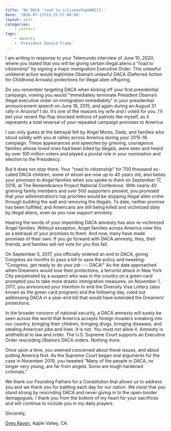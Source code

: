 ```yaml
---
title: 'No DACA ‘road to citizenship&#8217;'
date: '2020-07-13T13:25:57-08:00'
layout: post
categories:
    - Letters
tags:
    - amnesty
    - 'President Donald Trump'
---
```


I am writing in response to your Telemundo interview of June 10, 2020, where you stated that you will be giving certain illegal aliens a "road to citizenship" by signing a major immigration Executive Order. This unlawful unilateral action would legitimize Obama’s unlawful DACA (Deferred Action for Childhood Arrivals) protections for illegal alien offspring.

Do you remember targeting DACA when kicking off your first presidential campaign, vowing you would "immediately terminate President Obama’s illegal executive order on immigration immediately" in your presidential announcement speech on June 16, 2015, and again during an August 31 rally in Arizona? I do. It’s one of the reasons my wife and I voted for you. I’ll bet your recent flip-flop shocked millions of patriots like myself, as it represents a total reversal of your repeated campaign promises to America.

I can only guess at the betrayal felt by Angel Moms, Dads, and families who stood solidly with you at rallies across America during your 2015-16 campaign. These appearances and speeches by grieving, courageous families whose loved ones had been killed by illegals, were seen and heard by over 100 million voters and played a pivotal role in your nomination and election to the Presidency.

But it does not stop there. Your "road to citizenship" for 700 thousand so-called DACA children, some of whom are now up to 40 years old, also belies your promises to Angel families when you spoke to them on September 17, 2016, at The Remembrance Project National Conference. With nearly 40 grieving family members and over 500 supporters present, you promised that your administration’s top priorities would be stopping illegal alien crime through building the wall and removing the illegals. To date, neither promise has been fulfilled, and Americans are still being killed and victimized daily by illegal aliens, even as you now support amnesty.

Hearing the words of your impending DACA amnesty has also re-victimized Angel families. Without exception, Angel families across America view this as a betrayal of your promises to them. And now, many have made promises of their own: If you go forward with DACA amnesty, they, their friends, and families will not vote for you this fall.

On September 5, 2017, you officially ordered an end to DACA, giving Congress six months to pass a bill to save the policy and tweeting: "Congress, get ready to do your job --- DACA!" As the date approached when Dreamers would lose their protections, a terrorist attack in New York City perpetrated by a suspect who was in the country on a green card prompted you to take more drastic immigration measures: on November 1, 2017, you announced your intention to end the Diversity Visa Lottery (also known as the green card program) and the following day, ruled out addressing DACA in a year-end bill that would have extended the Dreamers’ protections.

In the broader concern of national security, a DACA amnesty will surely be seen across the world that America accepts foreign invaders sneaking into our country, bringing their children, bringing drugs, bringing diseases, and stealing American jobs and lives. It is not. You must not allow it. Amnesty is antithetical to law and order. The U.S. Supreme Court supports an Executive Order rescinding Obama’s DACA orders. Nothing more.

Once upon a time, you seemed concerned about these issues, and about putting America first. As the Supreme Court began oral arguments for the case in November 2019, you tweeted "Many of the people in DACA, no longer very young, are far from angels. Some are tough hardened criminals."

We thank our Founding Fathers for a Constitution that allows us to address you and we thank you for battling each day for our nation. We insist that you stand strong by rescinding DACA and never giving in to the open-border demagogues. I thank you from the bottom of my heart for your sacrifices and will continue to include you in my daily prayers.

Sincerely,

[Greg Raven](https://www.gregraven.org/), Apple Valley, CA